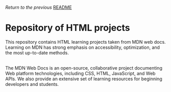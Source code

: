 
<span><i>Return to the previous</i> <a href="https://github.com/alexandre-j-dev/Mozilla-Developer-Network-HTML"> README</a></span>


<h1>Repository of HTML projects</h1>

This repository contains HTML learning projects taken from MDN web docs. Learning on MDN has strong emphasis on accessibility, optimization, and the most up-to-date methods.<br><br>

The MDN Web Docs is an open-source, collaborative project documenting Web platform technologies, including CSS, HTML, JavaScript, and Web APIs. We also provide an extensive set of learning resources for beginning developers and students.
